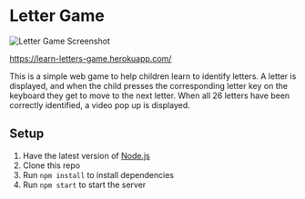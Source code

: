 # Letter Game

![Letter Game Screenshot](https://cloud.githubusercontent.com/assets/8833417/24331498/a78ac546-1203-11e7-9cb7-0f3085dfa870.png)

https://learn-letters-game.herokuapp.com/

This is a simple web game to help children learn to identify letters. A letter
is displayed, and when the child presses the corresponding letter key on the
keyboard they get to move to the next letter. When all 26 letters have been
correctly identified, a video pop up is displayed.

## Setup

1. Have the latest version of [Node.js](https://nodejs.org/en/)
1. Clone this repo
1. Run `npm install` to install dependencies
1. Run `npm start` to start the server
